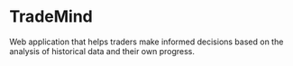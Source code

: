 # TradeMind
Web application that helps traders make informed decisions based on the analysis of historical data and their own progress.
